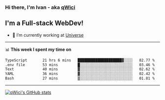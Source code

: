 ### Hi there, I'm Ivan - aka [qWici][website]

## I'm a Full-stack WebDev!
- 🔭 I’m currently working at [Universe][universe]

---

📊 **This week I spent my time on**
<!--START_SECTION:waka-->

```txt
TypeScript       21 hrs 6 mins   ████████████████████▓░░░░   82.77 %
.env file        53 mins         █░░░░░░░░░░░░░░░░░░░░░░░░   03.46 %
Text             40 mins         ▓░░░░░░░░░░░░░░░░░░░░░░░░   02.62 %
YAML             36 mins         ▓░░░░░░░░░░░░░░░░░░░░░░░░   02.42 %
Bash             27 mins         ▒░░░░░░░░░░░░░░░░░░░░░░░░   01.81 %
```

<!--END_SECTION:waka-->

---

[![qWici's GitHub stats](https://github-readme-stats.vercel.app/api?username=qWici)](https://github.com/qWici/github-readme-stats)

[website]: https://devkucher.com
[twitter]: https://twitter.com/KucherDev
[linkedin]: https://www.linkedin.com/in/ivankucher
[universe]: https://universeapps.limited
